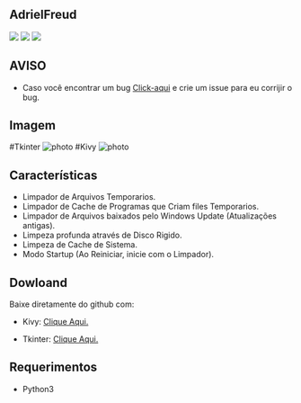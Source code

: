 ## AdrielFreud

![](https://img.shields.io/badge/CleanTemp-v2.0-blue?style=flat&logo=appveyor)
![](https://img.shields.io/badge/plataforma-win32--win64-blue?style=flat&logo=appveyor)
![](https://img.shields.io/badge/python-3.x.x-blue)

## AVISO
- Caso você encontrar um bug [Click-aqui](https://github.com/AdrielFreud/Clean-Temp/issues/new) e crie um issue para eu corrijir o bug.

## Imagem
#Tkinter
![photo](https://i.imgur.com/eQfVRWS.png)
#Kivy
![photo](https://i.imgur.com/lU4tS4O.png)

## Características
  - Limpador de Arquivos Temporarios.
  - Limpador de Cache de Programas que Criam files Temporarios.
  - Limpador de Arquivos baixados pelo Windows Update (Atualizações antigas).
  - Limpeza profunda através de Disco Rigido.
  - Limpeza de Cache de Sistema.
  - Modo Startup (Ao Reiniciar, inicie com o Limpador).
 
 ## Dowloand
Baixe diretamente do github com:
 - Kivy: <a href="https://mega.nz/#!CdslyIKT!hzic8-wSAaDzl3BXIMbszavRJAcKhINgv6Y8lMa8pRk" target="_blank">Clique Aqui.</a></p>
 - Tkinter: <a href="https://mega.nz/#!WcsVlSyB!Y7bUDM6NimGPMMUWAKbBmpSO_xvbfznCet09en-eP4Y" target="_blank">Clique Aqui.</a></p>

## Requerimentos
 - Python3
